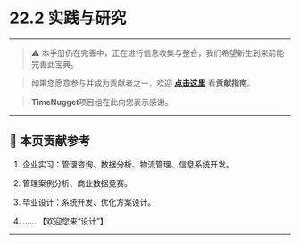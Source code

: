 # 22.2 实践与研究

---

> ⚠️ 本手册仍在完善中，正在进行信息收集与整合，我们希望新生到来前能完善此宝典。  

> 如果您愿意参与并成为贡献者之一，欢迎 **[点击这里](/CONTRIBUTING.md)** 看**贡献指南**。

> **TimeNugget**项目组在此向您表示感谢。

---

## 📌 本页贡献参考

1. 企业实习：管理咨询、数据分析、物流管理、信息系统开发。

2. 管理案例分析、商业数据竞赛。

3. 毕业设计：系统开发、优化方案设计。

4. ……  【欢迎您来“设计”】

---

